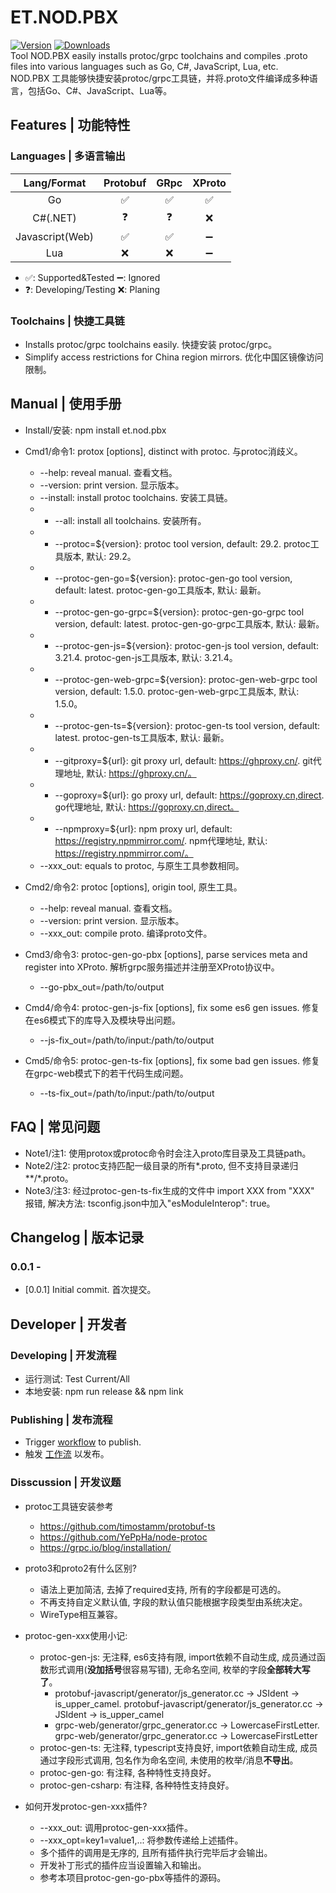 # ET.NOD.PBX
[![Version](https://img.shields.io/npm/v/et.nod.pbx)](https://www.npmjs.com/package/et.nod.pbx)
[![Downloads](https://img.shields.io/npm/dm/et.nod.pbx)](https://www.npmjs.com/package/et.nod.pbx)  
Tool NOD.PBX easily installs protoc/grpc toolchains and compiles .proto files into various languages such as Go, C#, JavaScript, Lua, etc.  
NOD.PBX 工具能够快捷安装protoc/grpc工具链，并将.proto文件编译成多种语言，包括Go、C#、JavaScript、Lua等。

## Features | 功能特性
### Languages | 多语言输出
| Lang/Format | Protobuf | GRpc | XProto |
| :-: | :-: | :-: | :-: |
| Go | ✅ | ✅ | ✅ |
| C#(.NET) | ❓ | ❓ | ❌ |
| Javascript(Web) | ✅ | ✅ | ➖ |
| Lua | ❌ | ❌ | ➖ |
- ✅: Supported&Tested ➖: Ignored
- ❓: Developing/Testing ❌: Planing

### Toolchains | 快捷工具链
- Installs protoc/grpc toolchains easily. 快捷安装 protoc/grpc。
- Simplify access restrictions for China region mirrors. 优化中国区镜像访问限制。

## Manual | 使用手册
- Install/安装: npm install et.nod.pbx

- Cmd1/命令1: protox [options], distinct with protoc. 与protoc消歧义。
  * --help: reveal manual. 查看文档。
  * --version: print version. 显示版本。
  * --install: install protoc toolchains. 安装工具链。
  * * --all: install all toolchains. 安装所有。
  * * --protoc=${version}: protoc tool version, default: 29.2. protoc工具版本, 默认: 29.2。
  * * --protoc-gen-go=${version}: protoc-gen-go tool version, default: latest. protoc-gen-go工具版本, 默认: 最新。
  * * --protoc-gen-go-grpc=${version}: protoc-gen-go-grpc tool version, default: latest. protoc-gen-go-grpc工具版本, 默认: 最新。
  * * --protoc-gen-js=${version}: protoc-gen-js tool version, default: 3.21.4. protoc-gen-js工具版本, 默认: 3.21.4。
  * * --protoc-gen-web-grpc=${version}: protoc-gen-web-grpc tool version, default: 1.5.0. protoc-gen-web-grpc工具版本, 默认: 1.5.0。
  * * --protoc-gen-ts=${version}: protoc-gen-ts tool version, default: latest. protoc-gen-ts工具版本, 默认: 最新。
  * * --gitproxy=${url}: git proxy url, default: https://ghproxy.cn/. git代理地址, 默认: https://ghproxy.cn/。
  * * --goproxy=${url}: go proxy url, default: https://goproxy.cn,direct. go代理地址, 默认: https://goproxy.cn,direct。
  * * --npmproxy=${url}: npm proxy url, default: https://registry.npmmirror.com/. npm代理地址, 默认: https://registry.npmmirror.com/。
  * --xxx_out: equals to protoc, 与原生工具参数相同。

- Cmd2/命令2: protoc [options], origin tool, 原生工具。
  * --help: reveal manual. 查看文档。
  * --version: print version. 显示版本。
  * --xxx_out: compile proto. 编译proto文件。

- Cmd3/命令3: protoc-gen-go-pbx [options], parse services meta and register into XProto. 解析grpc服务描述并注册至XProto协议中。
  * --go-pbx_out=/path/to/output

- Cmd4/命令4: protoc-gen-js-fix [options], fix some es6 gen issues. 修复在es6模式下的库导入及模块导出问题。
  * --js-fix_out=/path/to/input:/path/to/output

- Cmd5/命令5: protoc-gen-ts-fix [options], fix some bad gen issues. 修复在grpc-web模式下的若干代码生成问题。
  * --ts-fix_out=/path/to/input:/path/to/output

## FAQ | 常见问题
- Note1/注1: 使用protox或protoc命令时会注入proto库目录及工具链path。
- Note2/注2: protoc支持匹配一级目录的所有*.proto, 但不支持目录递归**/*.proto。
- Note3/注3: 经过protoc-gen-ts-fix生成的文件中 import XXX from "XXX" 报错, 解决方法: tsconfig.json中加入"esModuleInterop": true。

## Changelog | 版本记录
### 0.0.1 - 
- [0.0.1] Initial commit. 首次提交。

## Developer | 开发者
### Developing | 开发流程
- 运行测试: Test Current/All
- 本地安装: npm run release && npm link

### Publishing | 发布流程
- Trigger [workflow](https://github.com/eframework-org/ET.NOD.PBX/actions/workflows/publish.yml) to publish.
- 触发 [工作流](https://github.com/eframework-org/ET.NOD.PBX/actions/workflows/publish.yml) 以发布。

### Disscussion | 开发议题
- protoc工具链安装参考
  - https://github.com/timostamm/protobuf-ts
  - https://github.com/YePpHa/node-protoc
  - https://grpc.io/blog/installation/

- proto3和proto2有什么区别?
  - 语法上更加简洁, 去掉了required支持, 所有的字段都是可选的。
  - 不再支持自定义默认值, 字段的默认值只能根据字段类型由系统决定。
  - WireType相互兼容。

- protoc-gen-xxx使用小记:
  - protoc-gen-js: 无注释, es6支持有限, import依赖不自动生成, 成员通过函数形式调用(**没加括号**很容易写错), 无命名空间, 枚举的字段**全部转大写了**。
    - protobuf-javascript/generator/js_generator.cc -> JSIdent -> is_upper_camel. protobuf-javascript/generator/js_generator.cc -> JSIdent -> is_upper_camel
    - grpc-web/generator/grpc_generator.cc -> LowercaseFirstLetter. grpc-web/generator/grpc_generator.cc -> LowercaseFirstLetter
  - protoc-gen-ts: 无注释, typescript支持良好, import依赖自动生成, 成员通过字段形式调用, 包名作为命名空间, 未使用的枚举/消息**不导出**。
  - protoc-gen-go: 有注释, 各种特性支持良好。
  - protoc-gen-csharp: 有注释, 各种特性支持良好。

- 如何开发protoc-gen-xxx插件?
  - --xxx_out: 调用protoc-gen-xxx插件。
  - --xxx_opt=key1=value1,..: 将参数传递给上述插件。
  - 多个插件的调用是无序的, 且所有插件执行完毕后才会输出。
  - 开发补丁形式的插件应当设置输入和输出。
  - 参考本项目protoc-gen-go-pbx等插件的源码。
